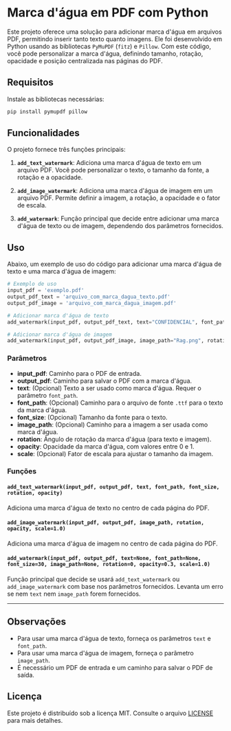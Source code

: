 # Marca d'água em PDF com Python

Este projeto oferece uma solução para adicionar marca d'água em arquivos PDF, permitindo inserir tanto texto quanto imagens. Ele foi desenvolvido em Python usando as bibliotecas `PyMuPDF` (`fitz`) e `Pillow`. Com este código, você pode personalizar a marca d'água, definindo tamanho, rotação, opacidade e posição centralizada nas páginas do PDF.

## Requisitos

Instale as bibliotecas necessárias:

```bash
pip install pymupdf pillow
```

## Funcionalidades

O projeto fornece três funções principais:

1. **`add_text_watermark`**: Adiciona uma marca d'água de texto em um arquivo PDF. Você pode personalizar o texto, o tamanho da fonte, a rotação e a opacidade.

2. **`add_image_watermark`**: Adiciona uma marca d'água de imagem em um arquivo PDF. Permite definir a imagem, a rotação, a opacidade e o fator de escala.

3. **`add_watermark`**: Função principal que decide entre adicionar uma marca d'água de texto ou de imagem, dependendo dos parâmetros fornecidos.

## Uso

Abaixo, um exemplo de uso do código para adicionar uma marca d'água de texto e uma marca d'água de imagem:

```python
# Exemplo de uso
input_pdf = 'exemplo.pdf'
output_pdf_text = 'arquivo_com_marca_dagua_texto.pdf'
output_pdf_image = 'arquivo_com_marca_dagua_imagem.pdf'

# Adicionar marca d'água de texto
add_watermark(input_pdf, output_pdf_text, text="CONFIDENCIAL", font_path="DeliusUnicase-Bold.ttf", font_size=30, rotation=135, opacity=0.3)

# Adicionar marca d'água de imagem
add_watermark(input_pdf, output_pdf_image, image_path="Rag.png", rotation=135, opacity=0.3, scale=0.5)
```

### Parâmetros

- **input_pdf**: Caminho para o PDF de entrada.
- **output_pdf**: Caminho para salvar o PDF com a marca d'água.
- **text**: (Opcional) Texto a ser usado como marca d'água. Requer o parâmetro `font_path`.
- **font_path**: (Opcional) Caminho para o arquivo de fonte `.ttf` para o texto da marca d'água.
- **font_size**: (Opcional) Tamanho da fonte para o texto.
- **image_path**: (Opcional) Caminho para a imagem a ser usada como marca d'água.
- **rotation**: Ângulo de rotação da marca d'água (para texto e imagem).
- **opacity**: Opacidade da marca d'água, com valores entre 0 e 1.
- **scale**: (Opcional) Fator de escala para ajustar o tamanho da imagem.

### Funções

#### `add_text_watermark(input_pdf, output_pdf, text, font_path, font_size, rotation, opacity)`

Adiciona uma marca d'água de texto no centro de cada página do PDF.

#### `add_image_watermark(input_pdf, output_pdf, image_path, rotation, opacity, scale=1.0)`

Adiciona uma marca d'água de imagem no centro de cada página do PDF.

#### `add_watermark(input_pdf, output_pdf, text=None, font_path=None, font_size=30, image_path=None, rotation=0, opacity=0.3, scale=1.0)`

Função principal que decide se usará `add_text_watermark` ou `add_image_watermark` com base nos parâmetros fornecidos. Levanta um erro se nem `text` nem `image_path` forem fornecidos.

---

## Observações

- Para usar uma marca d'água de texto, forneça os parâmetros `text` e `font_path`.
- Para usar uma marca d'água de imagem, forneça o parâmetro `image_path`.
- É necessário um PDF de entrada e um caminho para salvar o PDF de saída.

## Licença

Este projeto é distribuído sob a licença MIT. Consulte o arquivo [LICENSE](./LICENSE) para mais detalhes.
